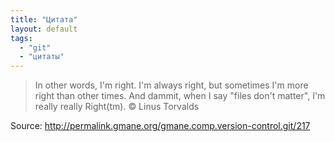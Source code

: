 ```yaml
---
title: "Цитата"
layout: default
tags:
  - "git"
  - "цитаты"
---
```

> In other words, I'm right. I'm always right, but sometimes I'm more right than other times. And dammit, when I say "files don't matter", I'm really really Right(tm). © Linus Torvalds

Source: <http://permalink.gmane.org/gmane.comp.version-control.git/217>
